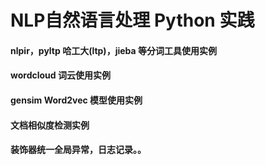 # NLP自然语言处理 Python 实践

#### nlpir，pyltp 哈工大(ltp)，jieba 等分词工具使用实例

#### wordcloud 词云使用实例

#### gensim Word2vec 模型使用实例

#### 文档相似度检测实例

#### 装饰器统一全局异常，日志记录。。
